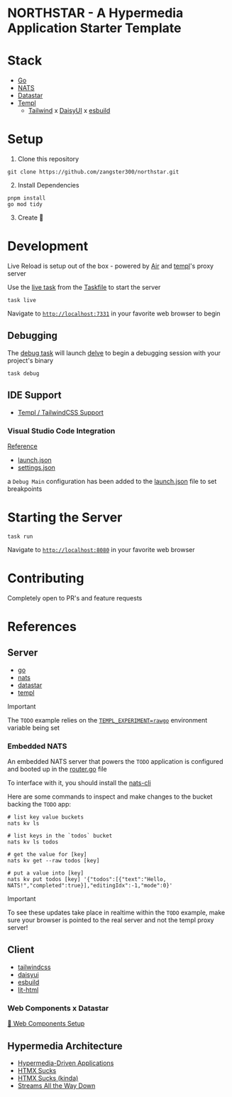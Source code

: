 # NORTHSTAR - A Hypermedia Application Starter Template

# Stack

- [Go](https://go.dev/doc/)
- [NATS](https://docs.nats.io/)
- [Datastar](https://github.com/delaneyj/datastar)
- [Templ](https://templ.guide/)
  - [Tailwind](https://tailwindcss.com/) x [DaisyUI](https://daisyui.com/) x [esbuild](https://esbuild.github.io/)

# Setup

1. Clone this repository

```shell
git clone https://github.com/zangster300/northstar.git
```

2. Install Dependencies

```shell
pnpm install
go mod tidy
```

3. Create 🚀

# Development

Live Reload is setup out of the box - powered by [Air](https://github.com/air-verse/air) and [templ](https://templ.guide/commands-and-tools/live-reload-with-other-tools#putting-it-all-together)'s proxy server

Use the [live task](./Taskfile.yml#L78) from the [Taskfile](https://taskfile.dev/) to start the server

```shell
task live
```

Navigate to [`http://localhost:7331`](http://localhost:7331) in your favorite web browser to begin

## Debugging

The [debug task](<(./Taskfile.yml#L33)>) will launch [delve](https://github.com/go-delve/delve) to begin a debugging session with your project's binary

```shell
task debug
```

## IDE Support

- [Templ / TailwindCSS Support](https://templ.guide/commands-and-tools/ide-support)

### Visual Studio Code Integration

[Reference](https://code.visualstudio.com/docs/languages/go)

- [launch.json](./.vscode/launch.json)
- [settings.json](./.vscode/settings.json)

a `Debug Main` configuration has been added to the [launch.json](./.vscode/launch.json) file to set breakpoints

# Starting the Server

```shell
task run
```

Navigate to [`http://localhost:8080`](http://localhost:8080) in your favorite web browser

# Contributing

Completely open to PR's and feature requests

# References

## Server

- [go](https://go.dev/)
- [nats](https://docs.nats.io/)
- [datastar](https://datastar.fly.dev/)
- [templ](https://templ.guide/)

> [!IMPORTANT]  
> The `TODO` example relies on the [`TEMPL_EXPERIMENT=rawgo`](https://templ.guide/syntax-and-usage/raw-go/) environment variable being set

### Embedded NATS

An embedded NATS server that powers the `TODO` application is configured and booted up in the [router.go](./handlers/router.go#L16) file

To interface with it, you should install the [nats-cli](https://github.com/nats-io/natscli)

Here are some commands to inspect and make changes to the bucket backing the `TODO` app:

```shell
# list key value buckets
nats kv ls

# list keys in the `todos` bucket
nats kv ls todos

# get the value for [key]
nats kv get --raw todos [key]

# put a value into [key]
nats kv put todos [key] '{"todos":[{"text":"Hello, NATS!","completed":true}],"editingIdx":-1,"mode":0}'
```

> [!IMPORTANT]  
> To see these updates take place in realtime within the `TODO` example, make sure your browser is pointed to the real server and not the templ proxy server!

## Client

- [tailwindcss](https://tailwindcss.com/)
- [daisyui](https://daisyui.com/)
- [esbuild](https://esbuild.github.io/)
- [lit-html](https://lit.dev/)

### Web Components x Datastar

[🔗 Web Components Setup](./web/libs/lit-html/README.md)

## Hypermedia Architecture

- [Hypermedia-Driven Applications](https://htmx.org/essays/hypermedia-driven-applications/)
- [HTMX Sucks](https://htmx.org/essays/htmx-sucks/)
- [HTMX Sucks (kinda)](https://datastar.fly.dev/essays/htmx_sucks)
- [Streams All the Way Down](https://datastar.fly.dev/essays/event_streams_all_the_way_down)
